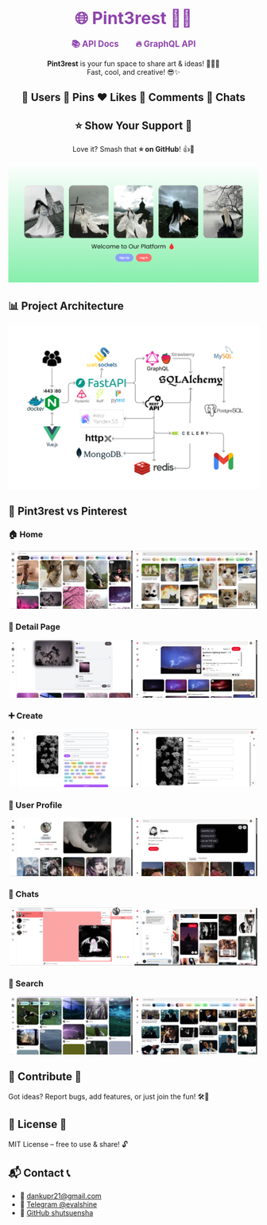 <div align="center">
  <h1> 
    <a href="https://pint3rest.xyz" target="_blank" rel="noopener noreferrer" style="margin: 0 15px; font-size: 1.2em; font-weight: bold; color: #8E44AD; text-decoration: none;">
      🌐 Pint3rest 🚀✨
    </a>
  </h1>
</div>

<div align="center">
  <a href="https://pint3rest.xyz/api/docs" target="_blank" rel="noopener noreferrer" style="margin: 0 15px; font-size: 1.2em; font-weight: bold; color: #8E44AD; text-decoration: none;">
    📚 API Docs
  </a>
  <a href="https://pint3rest.xyz/api/graphql" target="_blank" rel="noopener noreferrer" style="margin: 0 15px; font-size: 1.2em; font-weight: bold; color: #8E44AD; text-decoration: none;">
    🔥 GraphQL API
  </a>
</div>

<div align="center">
  <p><strong>Pint3rest</strong> is your fun space to share art & ideas! 🎨📸💡<br>
  Fast, cool, and creative! 😎✨</p>
</div>

<div align="center">
  <h2>👤 Users  📌 Pins  ❤️ Likes  💬 Comments  💭 Chats</h2>
</div>

<div align="center">
  <h2>⭐ Show Your Support 💖</h2>
  <p>Love it? Smash that <strong>⭐ on GitHub</strong>! 👍🎉</p>
</div>

![Logo](.github/assets/logo.png)

## 📊 Project Architecture
![Architecture](.github/assets/architecture.png)

## 📸 Pint3rest vs Pinterest  

### 🏠 Home  
<p align="center">
  <img src=".github/assets/pint3rest-home.png" width="49%">
  <img src=".github/assets/pinterest-home.png" width="49%">
</p>

### 📌 Detail Page  
<p align="center">
  <img src=".github/assets/pint3rest-detail.png" width="49%">
  <img src=".github/assets/pinterest-detail.png" width="49%">
</p>

### ➕ Create  
<p align="center">
  <img src=".github/assets/pint3rest-create.png" width="49%">
  <img src=".github/assets/pinterest-create.png" width="49%">
</p>

### 👤 User Profile  
<p align="center">
  <img src=".github/assets/pint3rest-user.png" width="49%">
  <img src=".github/assets/pinterest-user.png" width="49%">
</p>

### 💬 Chats  
<p align="center">
  <img src=".github/assets/pint3rest-chats.png" width="49%">
  <img src=".github/assets/pinterest-chats.png" width="49%">
</p>

### 🔎 Search  
<p align="center">
  <img src=".github/assets/pint3rest-search.png" width="49%">
  <img src=".github/assets/pinterest-search.png" width="49%">
</p>





## 🤝 Contribute 🤩
Got ideas? Report bugs, add features, or just join the fun! 🛠️💬

## 📜 License 📝
MIT License – free to use & share! 🔓

## 📬 Contact 📞
- 📧 [dankupr21@gmail.com](mailto:dankupr21@gmail.com)
- 💬 <a href="https://t.me/evalshine" target="_blank" rel="noopener noreferrer">Telegram @evalshine</a>
- 🐙 <a href="https://github.com/shutsuensha" target="_blank" rel="noopener noreferrer">GitHub shutsuensha</a>

